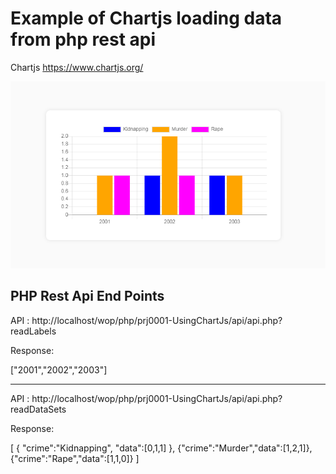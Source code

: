 <h1> Example of Chartjs loading data from php rest api </h1>

Chartjs https://www.chartjs.org/


![Chart Image](chart1.PNG)



<h2>PHP Rest Api End Points</h2>

API : http://localhost/wop/php/prj0001-UsingChartJs/api/api.php?readLabels

Response:

["2001","2002","2003"]

------------------------------------------------------------

API : http://localhost/wop/php/prj0001-UsingChartJs/api/api.php?readDataSets

Response: 

[
    {
        "crime":"Kidnapping",
        "data":[0,1,1]
    },
    {"crime":"Murder","data":[1,2,1]},
    {"crime":"Rape","data":[1,1,0]}
]


